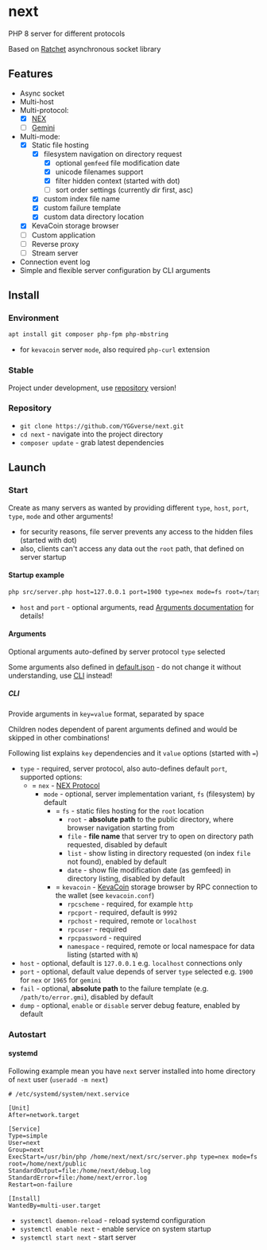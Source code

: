 # next

PHP 8 server for different protocols

Based on [Ratchet](https://github.com/ratchetphp/Ratchet) asynchronous socket library

## Features

* Async socket
* Multi-host
* Multi-protocol:
  * [x] [NEX](https://nightfall.city/nex/info/specification.txt)
  * [ ] [Gemini](https://geminiprotocol.net)
* Multi-mode:
  * [x] Static file hosting
      * [x] filesystem navigation on directory request
        * [x] optional `gemfeed` file modification date
        * [x] unicode filenames support
        * [x] filter hidden context (started with dot)
        * [ ] sort order settings (currently dir first, asc)
      * [x] custom index file name
      * [x] custom failure template
      * [x] custom data directory location
  * [x] KevaCoin storage browser
  * [ ] Custom application
  * [ ] Reverse proxy
  * [ ] Stream server
* Connection event log
* Simple and flexible server configuration by CLI arguments

## Install

### Environment

``` bash
apt install git composer php-fpm php-mbstring
```

* for `kevacoin` server `mode`, also required `php-curl` extension

### Stable

Project under development, use [repository](#repository) version!

### Repository

* `git clone https://github.com/YGGverse/next.git`
* `cd next` - navigate into the project directory
* `composer update` - grab latest dependencies

## Launch

### Start

Create as many servers as wanted by providing different `type`, `host`, `port`, `type`, `mode` and other arguments!

* for security reasons, file server prevents any access to the hidden files (started with dot)
* also, clients can't access any data out the `root` path, that defined on server startup

#### Startup example

``` bash
php src/server.php host=127.0.0.1 port=1900 type=nex mode=fs root=/target/dir
```

* `host` and `port` - optional arguments, read [Arguments documentation](#arguments) for details!

#### Arguments

Optional arguments auto-defined by server protocol `type` selected

Some arguments also defined in [default.json](https://github.com/YGGverse/next/blob/main/default.json) - do not change it without understanding, use [CLI](#cli) instead!

##### CLI

Provide arguments in `key=value` format, separated by space

Children nodes dependent of parent arguments defined and would be skipped in other combinations!

Following list explains `key` dependencies and it `value` options (started with `=`)

* `type` - required, server protocol, also auto-defines default `port`, supported options:
  * = `nex` - [NEX Protocol](https://nightfall.city/nex/info/specification.txt)
    * `mode` - optional, server implementation variant, `fs` (filesystem) by default
      * = `fs` - static files hosting for the `root` location
        * `root` - **absolute path** to the public directory, where browser navigation starting from
        * `file` - **file name** that server try to open on directory path requested, disabled by default
        * `list` - show listing in directory requested (on index `file` not found), enabled by default
        * `date` - show file modification date (as gemfeed) in directory listing, disabled by default
      * = `kevacoin` - [KevaCoin](https://github.com/kevacoin-project) storage browser by RPC connection to the wallet (see `kevacoin.conf`)
        * `rpcscheme` - required, for example `http`
        * `rpcport` - required, default is `9992`
        * `rpchost` - required, remote or `localhost`
        * `rpcuser` - required
        * `rpcpassword` - required
        * `namespace` - required, remote or local namespace for data listing (started with `N`)
* `host` - optional, default is `127.0.0.1` e.g. `localhost` connections only
* `port` - optional, default value depends of server `type` selected e.g. `1900` for `nex` or `1965` for `gemini`
* `fail` - optional, **absolute path** to the failure template (e.g. `/path/to/error.gmi`), disabled by default
* `dump` - optional, `enable` or `disable` server debug feature, enabled by default

### Autostart

#### systemd

Following example mean you have `next` server installed into home directory of `next` user (`useradd -m next`)

``` next.service
# /etc/systemd/system/next.service

[Unit]
After=network.target

[Service]
Type=simple
User=next
Group=next
ExecStart=/usr/bin/php /home/next/next/src/server.php type=nex mode=fs root=/home/next/public
StandardOutput=file:/home/next/debug.log
StandardError=file:/home/next/error.log
Restart=on-failure

[Install]
WantedBy=multi-user.target
```

* `systemctl daemon-reload` - reload systemd configuration
* `systemctl enable next` - enable service on system startup
* `systemctl start next` - start server
